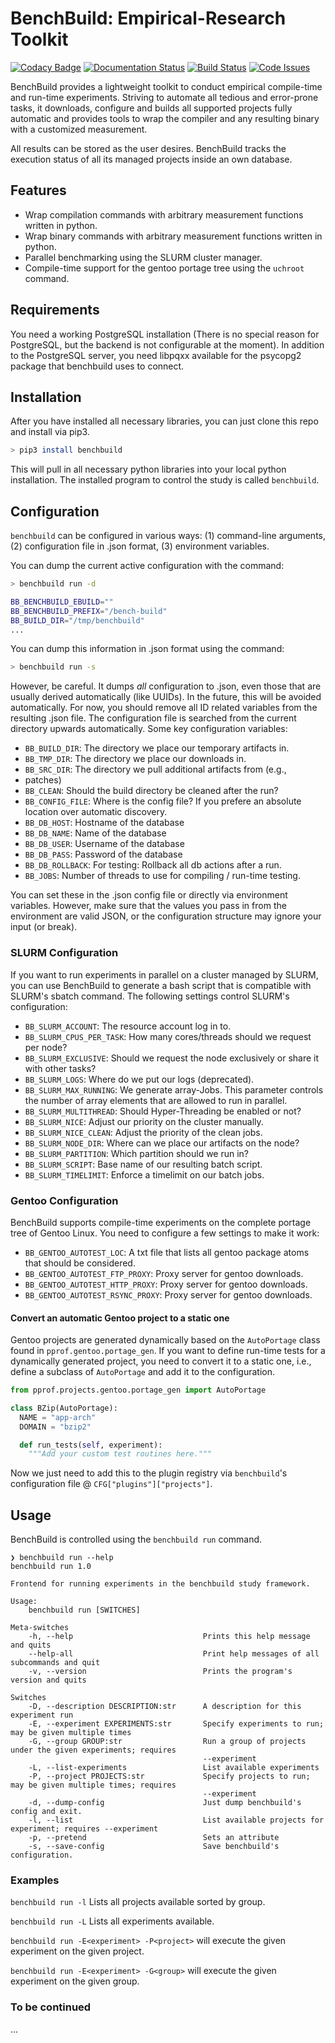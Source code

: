 # BenchBuild: Empirical-Research Toolkit #

[![Codacy Badge](https://api.codacy.com/project/badge/grade/0220d2cf77f543e182d93eb55edf4199)](https://www.codacy.com/app/simbuerg/benchbuild-study)
[![Documentation Status](https://readthedocs.org/projects/pprof-study/badge/?version=develop)](http://pprof-study.readthedocs.org/en/latest/?badge=develop)
[![Build Status](https://travis-ci.org/simbuerg/benchbuild.svg?branch=develop)](https://travis-ci.org/simbuerg/benchbuild-study)
[![Code Issues](https://www.quantifiedcode.com/api/v1/project/aa7ecff87d7b44518498bcf93180b98d/snapshot/origin:develop:HEAD/badge.svg)](https://www.quantifiedcode.com/app/project/aa7ecff87d7b44518498bcf93180b98d)

BenchBuild provides a lightweight toolkit to conduct empirical compile-time
and run-time experiments. Striving to automate all tedious and error-prone
tasks, it downloads, configure and builds all supported projects fully
automatic and provides tools to wrap the compiler and any resulting
binary with a customized measurement.

All results can be stored as the user desires. BenchBuild tracks the execution
status of all its managed projects inside an own database.

## Features ##

* Wrap compilation commands with arbitrary measurement functions written in
  python.
* Wrap binary commands with arbitrary measurement functions written in python.
* Parallel benchmarking using the SLURM cluster manager.
* Compile-time support for the gentoo portage tree using the ``uchroot`` command.

## Requirements ##

You need a working PostgreSQL installation (There is no special reason for
PostgreSQL, but the backend is not configurable at the moment).
In addition to the PostgreSQL server, you need libpqxx available for
the psycopg2 package that benchbuild uses to connect.

## Installation ##

After you have installed all necessary libraries, you can just clone this
repo and install via pip3.

```bash
> pip3 install benchbuild
```

This will pull in all necessary python libraries into your local python
installation. The installed program to control the study is called
``benchbuild``.

## Configuration ##

``benchbuild`` can be configured in various ways: (1) command-line arguments,
(2) configuration file in .json format, (3) environment variables.

You can dump the current active configuration with the command:
```bash
> benchbuild run -d

BB_BENCHBUILD_EBUILD=""
BB_BENCHBUILD_PREFIX="/bench-build"
BB_BUILD_DIR="/tmp/benchbuild"
...
```

You can dump this information in .json format using the command:
```bash
> benchbuild run -s
```
However, be careful. It dumps _all_ configuration to .json, even those that are
usually derived automatically (like UUIDs). In the future, this will be avoided
automatically. For now, you should remove all ID related variables from the
resulting .json file. The configuration file is searched from the current
directory upwards automatically. Some key configuration variables:

 * ``BB_BUILD_DIR``: The directory we place our temporary artifacts in.
 * ``BB_TMP_DIR``: The directory we place our downloads in.
 * ``BB_SRC_DIR``: The directory we pull additional artifacts from (e.g.,
 * patches)
 * ``BB_CLEAN``: Should the build directory be cleaned after the run?
 * ``BB_CONFIG_FILE``: Where is the config file? If you prefere an absolute
                       location over automatic discovery.
 * ``BB_DB_HOST``: Hostname of the database
 * ``BB_DB_NAME``: Name of the database
 * ``BB_DB_USER``: Username of the database
 * ``BB_DB_PASS``: Password of the database
 * ``BB_DB_ROLLBACK``: For testing: Rollback all db actions after a run.
 * ``BB_JOBS``: Number of threads to use for compiling / run-time testing.

You can set these in the .json config file or directly via environment variables.
However, make sure that the values you pass in from the environment are valid
JSON, or the configuration structure may ignore your input (or break).

### SLURM Configuration ###

If you want to run experiments in parallel on a cluster managed by SLURM, you can
use BenchBuild to generate a bash script that is compatible with SLURM's
sbatch command.
The following settings control SLURM's configuration:
 * ``BB_SLURM_ACCOUNT``: The resource account log in to.
 * ``BB_SLURM_CPUS_PER_TASK``: How many cores/threads should we request per node?
 * ``BB_SLURM_EXCLUSIVE``: Should we request the node exclusively or share it with other tasks?
 * ``BB_SLURM_LOGS``: Where do we put our logs (deprecated).
 * ``BB_SLURM_MAX_RUNNING``: We generate array-Jobs. This parameter controls the number of
   array elements that are allowed to run in parallel.
 * ``BB_SLURM_MULTITHREAD``: Should Hyper-Threading be enabled or not?
 * ``BB_SLURM_NICE``: Adjust our priority on the cluster manually.
 * ``BB_SLURM_NICE_CLEAN``: Adjust the priority of the clean jobs.
 * ``BB_SLURM_NODE_DIR``: Where can we place our artifacts on the node?
 * ``BB_SLURM_PARTITION``: Which partition should we run in?
 * ``BB_SLURM_SCRIPT``: Base name of our resulting batch script.
 * ``BB_SLURM_TIMELIMIT``: Enforce a timelimit on our batch jobs.

### Gentoo Configuration ###

BenchBuild supports compile-time experiments on the complete portage tree of
Gentoo Linux. You need to configure a few settings to make it work:

 * ``BB_GENTOO_AUTOTEST_LOC``: A txt file that lists all gentoo package atoms that should be considered.
 * ``BB_GENTOO_AUTOTEST_FTP_PROXY``: Proxy server for gentoo downloads.
 * ``BB_GENTOO_AUTOTEST_HTTP_PROXY``: Proxy server for gentoo downloads.
 * ``BB_GENTOO_AUTOTEST_RSYNC_PROXY``: Proxy server for gentoo downloads.

#### Convert an automatic Gentoo project to a static one ####

Gentoo projects are generated dynamically based on the ``AutoPortage`` class
found in ``pprof.gentoo.portage_gen``. If you want to define run-time tests for
a dynamically generated project, you need to convert it to a static one, i.e.,
define a subclass of ``AutoPortage`` and add it to the configuration.

```python
from pprof.projects.gentoo.portage_gen import AutoPortage

class BZip(AutoPortage):
  NAME = "app-arch"
  DOMAIN = "bzip2"

  def run_tests(self, experiment):
    """Add your custom test routines here."""
```

Now we just need to add this to the plugin registry via ``benchbuild``'s
configuration file @ ``CFG["plugins"]["projects"]``.

## Usage ##

BenchBuild is controlled using the ``benchbuild run`` command.
```
❯ benchbuild run --help
benchbuild run 1.0

Frontend for running experiments in the benchbuild study framework.

Usage:
    benchbuild run [SWITCHES]

Meta-switches
    -h, --help                             Prints this help message and quits
    --help-all                             Print help messages of all subcommands and quit
    -v, --version                          Prints the program's version and quits

Switches
    -D, --description DESCRIPTION:str      A description for this experiment run
    -E, --experiment EXPERIMENTS:str       Specify experiments to run; may be given multiple times
    -G, --group GROUP:str                  Run a group of projects under the given experiments; requires
                                           --experiment
    -L, --list-experiments                 List available experiments
    -P, --project PROJECTS:str             Specify projects to run; may be given multiple times; requires
                                           --experiment
    -d, --dump-config                      Just dump benchbuild's config and exit.
    -l, --list                             List available projects for experiment; requires --experiment
    -p, --pretend                          Sets an attribute
    -s, --save-config                      Save benchbuild's configuration.
```

### Examples ###
``benchbuild run -l`` Lists all projects available sorted by group.

``benchbuild run -L`` Lists all experiments available.

``benchbuild run -E<experiment> -P<project>`` will execute the given experiment on the given project.

``benchbuild run -E<experiment> -G<group>`` will execute the given experiment on the given group.


### To be continued ###
...
